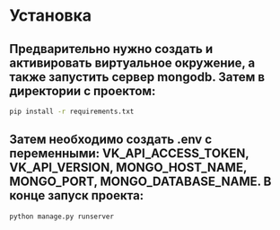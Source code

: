 # Установка

## Предварительно нужно создать и активировать виртуальное окружение, а также запустить сервер mongodb. Затем в директории с проектом:
```sh
pip install -r requirements.txt
```
## Затем необходимо создать .env c переменными: VK_API_ACCESS_TOKEN, VK_API_VERSION, MONGO_HOST_NAME, MONGO_PORT, MONGO_DATABASE_NAME. В конце запуск проекта:
```sh
python manage.py runserver
```
